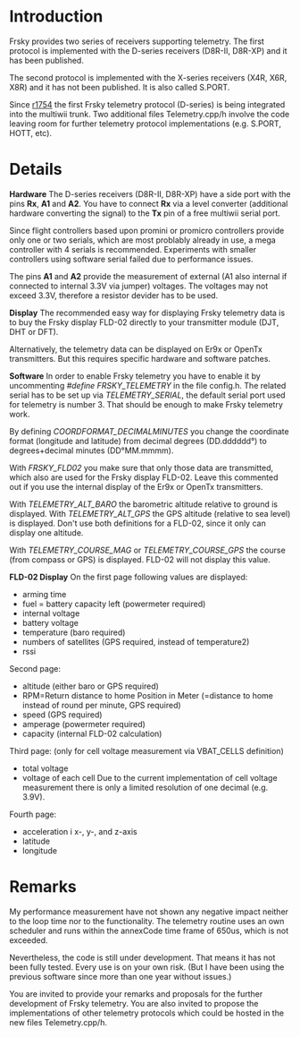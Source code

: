 # Introduction #

Frsky provides two series of receivers supporting telemetry.
The first protocol is implemented with the D-series receivers (D8R-II, D8R-XP) and it has been published.

The second protocol is implemented with the X-series receivers (X4R, X6R, X8R) and it has not been published. It is also called S.PORT.

Since [r1754](https://code.google.com/p/multiwii/source/detail?r=1754) the first Frsky telemetry protocol (D-series) is being integrated into the multiwii trunk. Two additional files Telemetry.cpp/h involve the code leaving room for further telemetry protocol implementations (e.g. S.PORT, HOTT, etc).

# Details #

**Hardware**
The D-series receivers (D8R-II, D8R-XP) have a side port with the pins **Rx**, **A1** and **A2**. You have to connect **Rx** via a level converter (additional hardware converting the signal) to the **Tx** pin of a free multiwii serial port.

Since flight controllers based upon promini or promicro controllers provide only one or two serials, which are most problably already in use, a mega controller with 4 serials is recommended. Experiments with smaller controllers using software serial failed due to performance issues.

The pins **A1** and **A2** provide the measurement of external (A1 also internal if connected to internal 3.3V via jumper) voltages. The voltages may not exceed 3.3V, therefore a resistor devider has to be used.

**Display**
The recommended easy way for displaying Frsky telemetry data is to buy the Frsky display FLD-02 directly to your transmitter module (DJT, DHT or DFT).

Alternatively, the telemetry data can be displayed on Er9x or OpenTx transmitters. But this requires specific hardware and software patches.

**Software**
In order to enable Frsky telemetry you have to enable it by uncommenting _#define FRSKY\_TELEMETRY_ in the file config.h.
The related serial has to be set up via _TELEMETRY\_SERIAL_, the default serial port used for telemetry is number 3.
That should be enough to make Frsky telemetry work.

By defining _COORDFORMAT\_DECIMALMINUTES_ you change the coordinate format (longitude and latitude) from decimal degrees (DD.dddddd°) to degrees+decimal minutes (DD°MM.mmmm).

With _FRSKY\_FLD02_ you make sure that only those data are transmitted, which also are used for the Frsky display FLD-02. Leave this commented out if you use the internal display of the Er9x or OpenTx transmitters.

With _TELEMETRY\_ALT\_BARO_ the barometric altitude relative to ground is displayed.
With _TELEMETRY\_ALT\_GPS_ the GPS altitude (relative to sea level) is displayed.
Don't use both definitions for a FLD-02, since it only can display one altitude.

With _TELEMETRY\_COURSE\_MAG_ or _TELEMETRY\_COURSE\_GPS_ the course (from compass or GPS) is displayed. FLD-02 will not display this value.

**FLD-02 Display**
On the first page following values are displayed:
  * arming time
  * fuel = battery capacity left (powermeter required)
  * internal voltage
  * battery voltage
  * temperature (baro required)
  * numbers of satellites (GPS required, instead of temperature2)
  * rssi

Second page:
  * altitude (either baro or GPS required)
  * RPM=Return distance to home Position in Meter (=distance to home instead of round per minute, GPS required)
  * speed (GPS required)
  * amperage (powermeter required)
  * capacity (internal FLD-02 calculation)

Third page: (only for cell voltage measurement via VBAT\_CELLS definition)
  * total voltage
  * voltage of each cell
Due to the current implementation of cell voltage measurement there is only a limited resolution of one decimal (e.g. 3.9V).

Fourth page:
  * acceleration i x-, y-, and z-axis
  * latitude
  * longitude

# Remarks #
My performance measurement have not shown any negative impact neither to the loop time nor to the functionality. The telemetry routine uses an own scheduler and runs within the annexCode time frame of 650us, which is not exceeded.

Nevertheless, the code is still under development. That means it has not been fully tested. Every use is on your own risk. (But I have been using the previous software since more than one year without issues.)

You are invited to provide your remarks and proposals for the further development of Frsky telemetry. You are also invited to propose the implementations of other telemetry protocols which could be hosted in the new files Telemetry.cpp/h.